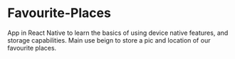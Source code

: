 # Favourite-Places
App in React Native to learn the basics of using device native features, and storage capabilities. Main use beign to store a pic and location of our favourite places. 
